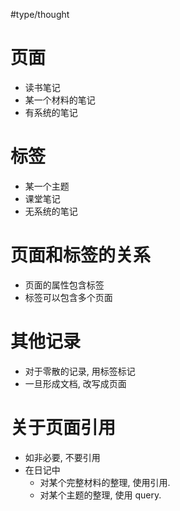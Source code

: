 #type/thought 

# 页面

- 读书笔记
- 某一个材料的笔记
- 有系统的笔记


# 标签

- 某一个主题
- 课堂笔记
- 无系统的笔记


# 页面和标签的关系

- 页面的属性包含标签
- 标签可以包含多个页面


# 其他记录

- 对于零散的记录, 用标签标记
- 一旦形成文档, 改写成页面


# 关于页面引用

- 如非必要, 不要引用
- 在日记中
	- 对某个完整材料的整理, 使用引用.
	- 对某个主题的整理, 使用 query.